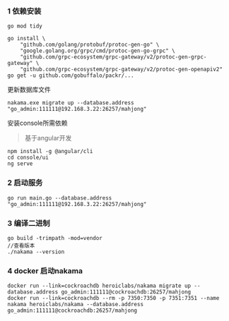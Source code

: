 ### 1 依赖安装
```
go mod tidy
```

```
go install \
    "github.com/golang/protobuf/protoc-gen-go" \
    "google.golang.org/grpc/cmd/protoc-gen-go-grpc" \
    "github.com/grpc-ecosystem/grpc-gateway/v2/protoc-gen-grpc-gateway" \
    "github.com/grpc-ecosystem/grpc-gateway/v2/protoc-gen-openapiv2"
go get -u github.com/gobuffalo/packr/...
```

更新数据库文件
```
nakama.exe migrate up --database.address "go_admin:111111@192.168.3.22:26257/mahjong"
```

安装console所需依赖
>基于angular开发
```
npm install -g @angular/cli
cd console/ui
ng serve
```

### 2 启动服务
```
go run main.go --database.address "go_admin:111111@192.168.3.22:26257/mahjong"

```


### 3 编译二进制
```
go build -trimpath -mod=vendor
//查看版本
./nakama --version
```

### 4 docker 启动nakama

```
docker run --link=cockroachdb heroiclabs/nakama migrate up --database.address go_admin:111111@cockroachdb:26257/mahjong
docker run --link=cockroachdb --rm -p 7350:7350 -p 7351:7351 --name nakama heroiclabs/nakama --database.address go_admin:111111@cockroachdb:26257/mahjong
```
